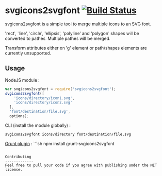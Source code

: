 svgicons2svgfont [![Build Status](https://travis-ci.org/nfroidure/svgicons2svgfont.png?branch=master)](https://travis-ci.org/nfroidure/svgicons2svgfont)
============
svgicons2svgfont is a simple tool to merge multiple icons to an SVG font.

'rect', 'line', 'circle', 'ellipsis', 'polyline' and 'polygon' shapes will be
 converted to pathes. Multiple pathes will be merged.

Transform attributes either on 'g' element or path/shapes elements are
 currently unsupported.

Usage
-------------
NodeJS module :
```js
var svgicons2svgfont = require('svgicons2svgfont');
svgicons2svgfont([
    'icons/directory/icon1.svg',
    'icons/directory/icon2.svg'
  ],
  'font/destination/file.svg',
  options);
```
CLI (install the module globally) :
```sh
svgicons2svgfont icons/directory font/destination/file.svg
```

[Grunt plugin](https://github.com/nfroidure/grunt-svgicons2svgfont) :
`̀``sh
npm install grunt-svgicons2svgfont
```

Contributing
-------------
Feel free to pull your code if you agree with publishing under the MIT license.


